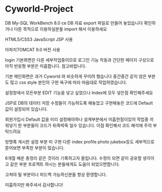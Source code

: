 # Cyworld-Project
DB My-SQL WorkBench 8.0 ce
DB 자료 export 파일로 만들어 놓았습니다 확인하거나 다른 목적으로 이용하실분들 import 해서 이용하세요

HTML5/CSS3 JavaScript JSP 사용

아파치TOMCAT 9.0 버전 사용

login 기본화면은 다른 세부작업중이므로 로그인 기능 작동과 간단한 페이지 구성으로 아직 반응형 부분은 미흡합니다. 참고바랍니다.

기본 메인화면은 과거 Cyworld 와 비슷하게 꾸미려 했습니다 중간중간 같지 않은 부분도 많고 css style 본인의 구현 욕구에 따라 마음대로 작업하였습니다.

설정창에서 모든부분 EDIT 기능을 넣고 싶었으나 Index에 모두 넣은점 확인해주세요 


JSP로 DB의 데이터 저장 수정들이 가능하도록 해놓았고 구현해놓은 코드에 Default 값이 설정되어 있습니다.

회원가입시 Default 값을 미리 설정해야하나 설계부분에서 미흡한점이있어 작업중 끼워넣기 한 부분들이 코드가 뒤죽박죽 일수 있습니다. 이점 확인해서 코드 해석에 주의 부탁드려요 

방명록 게시판 설정 부분 미 구현 다른 index profile photo jukebox등도 세부적으로 뜯어보면 부족한 부분이 많습니다.


6개월 배운 총정리 같은 것이라 기록하고자 올립니다. 수정이 되면 같이 공유할 생각이고 같은 부분 프로젝트 하시는 분들에게도 도움이 되었으면합니다.


고쳐야 될 부분이나 피드백 가능하신분들 항상 환영합니다.

미흡하지만 봐주셔서 감사합니다!


